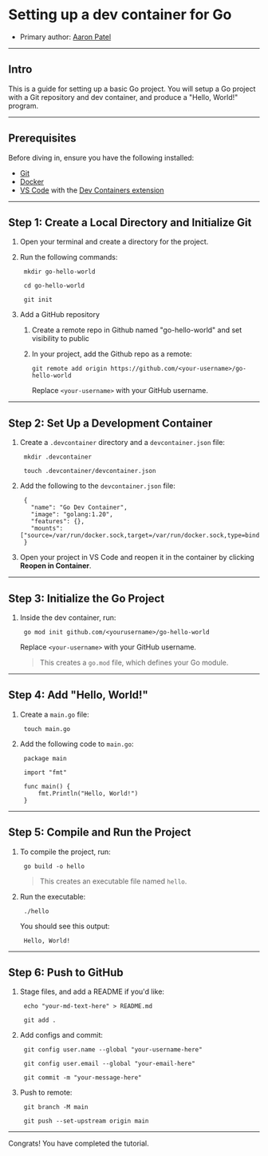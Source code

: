 # Setting up a dev container for Go

* Primary author: [Aaron Patel](https://github.com/arpatell)

---

## Intro
This is a guide for setting up a basic Go project. You will setup a Go project with a Git repository and dev container, and produce a "Hello, World!" program.

---

## Prerequisites

Before diving in, ensure you have the following installed:

- [Git](https://git-scm.com/)
- [Docker](https://www.docker.com/)
- [VS Code](https://code.visualstudio.com/) with the [Dev Containers extension](https://marketplace.visualstudio.com/items?itemName=ms-vscode-remote.remote-containers)

---

## Step 1: Create a Local Directory and Initialize Git

1. Open your terminal and create a directory for the project.
2. Run the following commands:

        mkdir go-hello-world

        cd go-hello-world

        git init

3. Add a GitHub repository

     1. Create a remote repo in Github named "go-hello-world" and set visibility to public
     2. In your project, add the Github repo as a remote:

        ```
        git remote add origin https://github.com/<your-username>/go-hello-world
        ```

        Replace `<your-username>` with your GitHub username.

---

## Step 2: Set Up a Development Container

1. Create a `.devcontainer` directory and a `devcontainer.json` file:

        mkdir .devcontainer

        touch .devcontainer/devcontainer.json

2. Add the following to the `devcontainer.json` file:

        {
          "name": "Go Dev Container",
          "image": "golang:1.20",
          "features": {},
          "mounts": ["source=/var/run/docker.sock,target=/var/run/docker.sock,type=bind"]
        }

3. Open your project in VS Code and reopen it in the container by clicking **Reopen in Container**.

---

## Step 3: Initialize the Go Project

1. Inside the dev container, run:

        go mod init github.com/<yourusername>/go-hello-world

      Replace `<your-username>` with your GitHub username.

    > This creates a `go.mod` file, which defines your Go module.

---

## Step 4: Add "Hello, World!"

1. Create a `main.go` file:

        touch main.go

2. Add the following code to `main.go`:

        package main

        import "fmt"

        func main() {
            fmt.Println("Hello, World!")
        }

---

## Step 5: Compile and Run the Project

1. To compile the project, run:

        go build -o hello

      > This creates an executable file named `hello`.

2. Run the executable:

        ./hello

    You should see this output:

        Hello, World!

---

## Step 6: Push to GitHub

1. Stage files, and add a README if you'd like:

        echo "your-md-text-here" > README.md

        git add .

2. Add configs and commit:

        git config user.name --global "your-username-here"

        git config user.email --global "your-email-here"
        
        git commit -m "your-message-here"

3. Push to remote:

        git branch -M main
        
        git push --set-upstream origin main

---

Congrats! You have completed the tutorial.